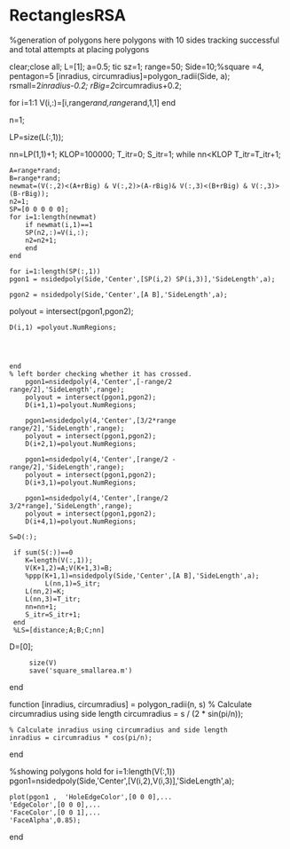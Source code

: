 # RectanglesRSA

%generation of polygons here polygons with 10 sides tracking successful and total attempts at placing polygons 

clear;close all;
L=[1];
a=0.5;
tic
sz=1;
range=50;
Side=10;%square =4, pentagon=5
[inradius, circumradius]=polygon_radii(Side, a);
rsmall=2*inradius-0.2;
rBig=2*circumradius+0.2;

for i=1:1
    V(i,:)=[i,range*rand,range*rand,1,1]
end

n=1;

LP=size(L(:,1));

nn=LP(1,1)+1;
KLOP=100000;
T_itr=0;
S_itr=1;
while nn<KLOP
    T_itr=T_itr+1;
    
    A=range*rand;
    B=range*rand;
    newmat=(V(:,2)<(A+rBig) & V(:,2)>(A-rBig)& V(:,3)<(B+rBig) & V(:,3)>(B-rBig));
    n2=1;
    SP=[0 0 0 0 0];
    for i=1:length(newmat)
        if newmat(i,1)==1
        SP(n2,:)=V(i,:);
        n2=n2+1;
        end
    end
    
    for i=1:length(SP(:,1))
    pgon1 = nsidedpoly(Side,'Center',[SP(i,2) SP(i,3)],'SideLength',a);

    pgon2 = nsidedpoly(Side,'Center',[A B],'SideLength',a);

polyout = intersect(pgon1,pgon2);


    D(i,1) =polyout.NumRegions;
    
    
    
   
    end
    % left border checking whether it has crossed.
        pgon1=nsidedpoly(4,'Center',[-range/2 range/2],'SideLength',range);
        polyout = intersect(pgon1,pgon2);
        D(i+1,1)=polyout.NumRegions;
        
        pgon1=nsidedpoly(4,'Center',[3/2*range range/2],'SideLength',range);
        polyout = intersect(pgon1,pgon2);
        D(i+2,1)=polyout.NumRegions; 
        
        pgon1=nsidedpoly(4,'Center',[range/2 -range/2],'SideLength',range);
        polyout = intersect(pgon1,pgon2);
        D(i+3,1)=polyout.NumRegions; 
        
        pgon1=nsidedpoly(4,'Center',[range/2 3/2*range],'SideLength',range);
        polyout = intersect(pgon1,pgon2);
        D(i+4,1)=polyout.NumRegions; 
        
    S=D(:);
   
     if sum(S(:))==0
        K=length(V(:,1));
        V(K+1,2)=A;V(K+1,3)=B;
        %ppp(K+1,1)=nsidedpoly(Side,'Center',[A B],'SideLength',a);
             L(nn,1)=S_itr;
        L(nn,2)=K;
        L(nn,3)=T_itr;
        nn=nn+1;
        S_itr=S_itr+1;
     end
     %LS=[distance;A;B;C;nn]
D=[0]; 

         size(V)
         save('square_smallarea.m')

end

function [inradius, circumradius] = polygon_radii(n, s)
    % Calculate circumradius using side length
    circumradius = s / (2 * sin(pi/n));
    
    % Calculate inradius using circumradius and side length
    inradius = circumradius * cos(pi/n);
end

%showing polygons
hold
  for i=1:length(V(:,1))
   pgon1=nsidedpoly(Side,'Center',[V(i,2),V(i,3)],'SideLength',a);

    plot(pgon1 ,  'HoleEdgeColor',[0 0 0],...
    'EdgeColor',[0 0 0],...
    'FaceColor',[0 0 1],...
    'FaceAlpha',0.85);
  end
